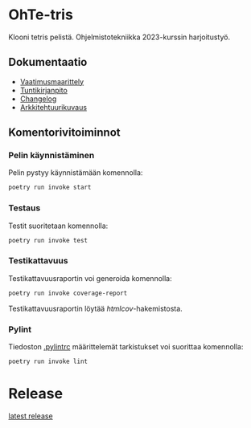 
# OhTe-tris

Klooni tetris pelistä. Ohjelmistotekniikka 2023-kurssin harjoitustyö.


## Dokumentaatio

- [Vaatimusmaarittely](dokumentaatio/vaatimusmaarittely.md)
- [Tuntikirjanpito](dokumentaatio/tuntikirjanpito.md)
- [Changelog](dokumentaatio/changelog.md)
- [Arkkitehtuurikuvaus](dokumentaatio/arkkitehtuuri.md)

## Komentorivitoiminnot
### Pelin käynnistäminen
Pelin pystyy käynnistämään komennolla:

```bash
poetry run invoke start
```
### Testaus
Testit suoritetaan komennolla:
```bash
poetry run invoke test
```
### Testikattavuus
Testikattavuusraportin voi generoida komennolla:
```bash
poetry run invoke coverage-report
```
Testikattavuusraportin löytää _htmlcov_-hakemistosta.

### Pylint

Tiedoston [.pylintrc](./.pylintrc) määrittelemät tarkistukset voi suorittaa komennolla:

```bash
poetry run invoke lint
```

# Release

[latest release](https://github.com/t0ffe/OhTe/releases/tag/viikko6)
